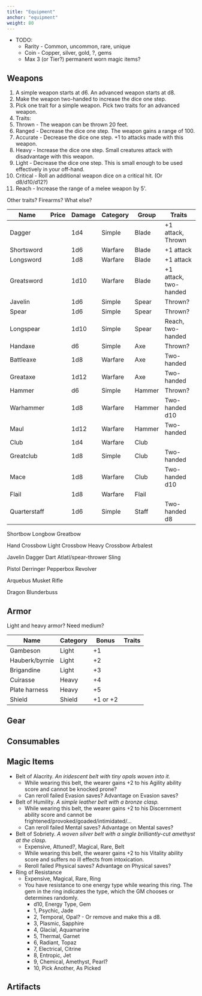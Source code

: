 ```yaml
---
title: "Equipment"
anchor: "equipment"
weight: 80
---
```


- TODO:
  - Rarity - Common, uncommon, rare, unique
  - Coin - Copper, silver, gold, ?, gems
  - Max 3 (or Tier?) permanent worn magic items?

## Weapons

1. A simple weapon starts at d6. An advanced weapon starts at d8.
2. Make the weapon two-handed to increase the dice one step.
3. Pick one trait for a simple weapon. Pick two traits for an advanced weapon.
4. Traits:
  1. Thrown - The weapon can be thrown 20 feet.
  2. Ranged - Decrease the dice one step. The weapon gains a range of 100.
  3. Accurate - Decrease the dice one step. +1 to attacks made with this weapon.
  4. Heavy - Increase the dice one step. Small creatures attack with disadvantage with this weapon.
  5. Light - Decrease the dice one step. This is small enough to be used effectively in your off-hand.
  6. Critical - Roll an additional weapon dice on a critical hit. (Or d8/d10/d12?)
  7. Reach - Increase the range of a melee weapon by 5'.

Other traits? Firearms? What else?

| Name       | Price | Damage | Category | Group   | Traits |
|------------|-------|--------|----------|---------|--------|
| Dagger     |       | 1d4    | Simple   | Blade   | +1 attack, Thrown |
| Shortsword |       | 1d6    | Warfare  | Blade   | +1 attack |
| Longsword  |       | 1d8    | Warfare  | Blade   | +1 attack |
| Greatsword |       | 1d10   | Warfare  | Blade   | +1 attack, two-handed |
| Javelin    |       | 1d6    | Simple   | Spear   | Thrown? |
| Spear      |       | 1d6    | Simple   | Spear   | Thrown? |
| Longspear  |       | 1d10   | Simple   | Spear   | Reach, two-handed |
| Handaxe    |       | d6     | Simple   | Axe     | Thrown? |
| Battleaxe  |       | 1d8    | Warfare  | Axe     | Two-handed |
| Greataxe   |       | 1d12   | Warfare  | Axe     | Two-handed |
| Hammer     |       | d6     | Simple   | Hammer  | Thrown? |
| Warhammer  |       | 1d8    | Warfare  | Hammer  | Two-handed d10 |
| Maul       |       | 1d12   | Warfare  | Hammer  | Two-handed |
| Club       |       | 1d4    | Warfare  | Club    |         |
| Greatclub  |       | 1d8    | Simple   | Club    | Two-handed |
| Mace       |       | 1d8    | Warfare  | Club    | Two-handed d10 |
| Flail      |       | 1d8    | Warfare  | Flail   |  |
| Quarterstaff |     | 1d6    | Simple   | Staff   | Two-handed d8 |

Shortbow
Longbow
Greatbow

Hand Crossbow
Light Crossbow
Heavy Crossbow
Arbalest

Javelin
Dagger
Dart
Atlatl/spear-thrower
Sling

Pistol
Derringer
Pepperbox
Revolver

Arquebus
Musket
Rifle

Dragon
Blunderbuss

## Armor

Light and heavy armor? Need medium?

| Name           | Category | Bonus | Traits |
|----------------|----------|-------|--------|
| Gambeson       | Light    | +1    |        |
| Hauberk/byrnie | Light    | +2    |        |
| Brigandine     | Light    | +3    |        |
| Cuirasse       | Heavy    | +4    |        |
| Plate harness  | Heavy    | +5    |        |
| Shield         | Shield   | +1 or +2 |        |

## Gear

## Consumables

## Magic Items

- Belt of Alacrity. *An iridescent belt with tiny opals woven into it.*
  - While wearing this belt, the wearer gains +2 to his Agility ability score and cannot be knocked prone?
  - Can reroll failed Evasion saves? Advantage on Evasion saves?
- Belt of Humility. *A simple leather belt with a bronze clasp.*
  - While wearing this belt, the wearer gains +2 to his Discernment ability score and cannot be frightened/provoked/goaded/intimidated/...
  - Can reroll failed Mental saves? Advantage on Mental saves?
- Belt of Sobriety. *A woven silver belt with a single brilliantly-cut amethyst at the clasp.*
  - Expensive, Attuned?, Magical, Rare, Belt
  - While wearing this belt, the wearer gains +2 to his Vitality ability score and suffers no ill effects from intoxication.
  - Reroll failed Physical saves? Advantage on Physical saves?
- Ring of Resistance
  - Expensive, Magical, Rare, Ring
  - You have resistance to one energy type while wearing this ring. The gem in the ring indicates the type, which the GM chooses or determines randomly.
    - d10, Energy Type, Gem
    - 1, Psychic, Jade
    - 2, Temporal, Opal? - Or remove and make this a d8.
    - 3, Plasmic, Sapphire
    - 4, Glacial, Aquamarine
    - 5, Thermal, Garnet
    - 6, Radiant, Topaz
    - 7, Electrical, Citrine
    - 8, Entropic, Jet
    - 9, Chemical, Amethyst, Pearl?
    - 10, Pick Another, As Picked

## Artifacts
